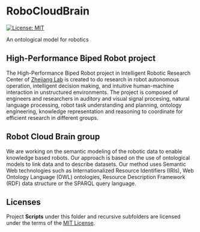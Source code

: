 # RoboCloudBrain
[![License: MIT](https://img.shields.io/badge/License-MIT-yellow.svg)](https://opensource.org/licenses/MIT)

An ontological model for robotics

## High-Performance Biped Robot project
The High-Performance Biped Robot project in Intelligent Robotic Research Center of [Zhejiang Lab](https://en.zhejianglab.com/about/overview/) is created to do research in robot autonomous operation, intelligent decision making, and intuitive human-machine interaction in unstructured environments. The project is composed of engineers and researchers in auditory and visual signal procesing, natural language processing, robot task understanding and planning, ontology engineering, knowledge representation and reasoning to coordinate for efficient research in different groups.


## Robot Cloud Brain group
We are working on the semantic modeling of the robotic data to enable knowledge based robots. Our approach is based on the use of ontological models to link data and to describe datasets. Our method uses Semantic Web technologies such as Internationalized Resource Identifiers (IRIs), Web Ontology Language (OWL) ontologies, Resource Description Framework (RDF) data structure or the SPARQL query language.


## Licenses
Project **Scripts** under this folder and recursive subfolders are licensed under the terms of the [MIT License](LICENSE).

